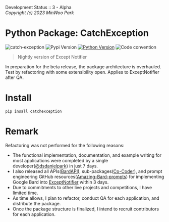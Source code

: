 Development Status :: 3 - Alpha <br>
*Copyright (c) 2023 MinWoo Park*
<br>
# Python Package: CatchException
![catch-exception](https://img.shields.io/badge/pypi-catchexception-orange)
![Pypi Version](https://img.shields.io/pypi/v/catchexception.svg)
[![Python Version](https://img.shields.io/badge/python-3.6%2C3.7%2C3.8-black.svg)](code_of_conduct.md)
![Code convention](https://img.shields.io/badge/code%20convention-pep8-black)

> Nightly version of Except Notifier

In preparation for the beta release, the package architecture is overhauled. Test by refactoring with some extensibility open. Applies to ExceptNotifier after QA.


# Install
```
pip insall catchexception
```

# Remark
Refactoring was not performed for the following reasons:
- The functional implementation, documentation, and example writing for most applications were completed by a single developer([@dsdanielpark](https://github.com/dsdanielpark)) in just 7 days. 
- I also released all APIs([BardAPI](https://github.com/dsdanielpark/Bard-API)), sub-packages([Co-Coder](https://github.com/dsdanielpark/Co-Coder)), and prompt engineering GitHub resources([Amazing-Bard-prompts](https://github.com/dsdanielpark/amazing-bard-prompts)) for implementing Google Bard into [ExceptNotifier](https://github.com/dsdanielpark/ExceptNotifier)  within 3 days. 
- Due to commitments to other live projects and competitions, I have limited time. 
- As time allows, I plan to refactor, conduct QA for each application, and distribute the package. 
- Once the package structure is finalized, I intend to recruit contributors for each application.
<br>
